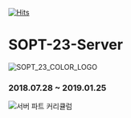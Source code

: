 [![Hits](https://hits.seeyoufarm.com/api/count/incr/badge.svg?url=https%3A%2F%2Fgithub.com%2Fbghgu%2FSOPT-23-Server&count_bg=%2379C83D&title_bg=%23555555&title=hits&edge_flat=false)](https://hits.seeyoufarm.com)

# SOPT-23-Server

![SOPT_23_COLOR_LOGO](https://github.com/bghgu/SOPT-23-Server/blob/master/SOPT_23_COLOR_LOGO.png)

### 2018.07.28 ~ 2019.01.25

![서버 파트 커리큘럼](https://github.com/bghgu/SOPT-23-Server/blob/master/%EC%84%9C%EB%B2%84%20%ED%8C%8C%ED%8A%B8%20%EC%BB%A4%EB%A6%AC%ED%81%98%EB%9F%BC.png)
